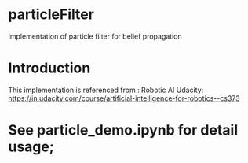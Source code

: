# particleFilter
Implementation of particle filter for belief propagation

# Introduction
This implementation is referenced from :
        Robotic AI Udacity: https://in.udacity.com/course/artificial-intelligence-for-robotics--cs373 
        
# See particle_demo.ipynb for detail usage;

